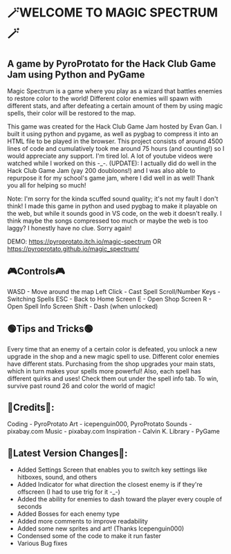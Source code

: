 # 🪄WELCOME TO MAGIC SPECTRUM🪄
## A game by PyroProtato for the Hack Club Game Jam using Python and PyGame

Magic Spectrum is a game where you play as a wizard that battles enemies to restore color to the world! Different color enemies will spawn with different stats, and after defeating a certain amount of them by using magic spells, their color will be restored to the map. 

This game was created for the Hack Club Game Jam hosted by Evan Gan. I built it using python and pygame, as well as pygbag to compress it into an HTML file to be played in the browser. This project consists of around 4500 lines of code and cumulatively took me around 75 hours (and counting!) so I would appreciate any support. I'm tired lol. A lot of youtube videos were watched while I worked on this -_-. (UPDATE): I actually did do well in the Hack Club Game Jam (yay 200 doubloons!) and I was also able to repurpose it for my school's game jam, where I did well in as well! Thank you all for helping so much!

Note: I'm sorry for the kinda scuffed sound quality; it's not my fault I don't think! I made this game in python and used pygbag to make it playable on the web, but while it sounds good in VS code, on the web it doesn't really. I think maybe the songs compressed too much or maybe the web is too laggy? I honestly have no clue. Sorry again!

DEMO: https://pyroprotato.itch.io/magic-spectrum OR https://pyroprotato.github.io/magic_spectrum/

## 🎮Controls🎮
WASD - Move around the map
Left Click - Cast Spell
Scroll/Number Keys - Switching Spells
ESC - Back to Home Screen
E - Open Shop Screen
R - Open Spell Info Screen
Shift - Dash (when unlocked)

## 🟢Tips and Tricks🟢
Every time that an enemy of a certain color is defeated, you unlock a new upgrade in the shop and a new magic spell to use. Different color enemies have different stats. Purchasing from the shop upgrades your main stats, which in turn makes your spells more powerful! Also, each spell has different quirks and uses! Check them out under the spell info tab. To win, survive past round 26 and color the world of magic!

## 🔷Credits🔷:
Coding - PyroProtato
Art - icepenguin000, PyroProtato
Sounds - pixabay.com
Music - pixabay.com
Inspiration - Calvin K.
Library - PyGame

## 🔴Latest Version Changes🔴:
 - Added Settings Screen that enables you to switch key settings like hitboxes, sound, and others
 - Added Indicator for what direction the closest enemy is if they're offscreen (I had to use trig for it -_-)
 - Added the ability for enemies to dash toward the player every couple of seconds
 - Added Bosses for each enemy type
 - Added more comments to improve readability
 - Added some new sprites and art! (Thanks Icepenguin000)
 - Condensed some of the code to make it run faster
 - Various Bug fixes
